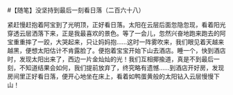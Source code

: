 #【随笔】没坚持到最后一刻看日落（二百六十八）

紧赶慢赶抱着阿宝到了光明顶，正好看日落。太阳在云层后面忽隐忽现，看着阳光穿透云层洒落下来，正是我最喜欢的景色。等了一会儿，忽然兴奋地跑来跑去的阿宝重重摔了一跤，大哭起来，只让妈妈抱……这时一阵雾吹来，我们眼见着天越来越黑，便想太阳估计不肯露脸了。便抱着宝宝开始下山去酒店。睡一个，快到酒店时，发现太阳出来了，西边一片金灿灿的光！我们互相揶揄道，真是不到最后一刻，不知道结果会如何，我们提前放弃了，终究略有遗憾……到酒店开好房，发现房间里正好看日落，便开心地坐在床上，看着如鸭蛋黄般的太阳钻入云层慢慢下山！